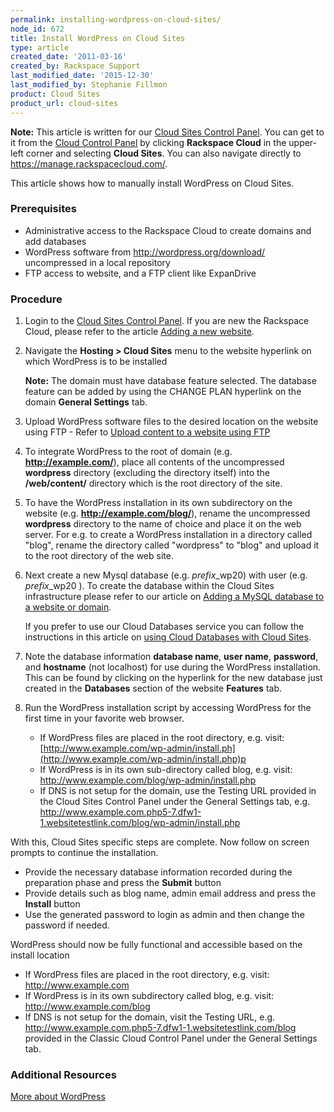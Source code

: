 ```yaml
---
permalink: installing-wordpress-on-cloud-sites/
node_id: 672
title: Install WordPress on Cloud Sites
type: article
created_date: '2011-03-16'
created_by: Rackspace Support
last_modified_date: '2015-12-30'
last_modified_by: Stephanie Fillmon
product: Cloud Sites
product_url: cloud-sites
---
```


**Note:** This article is written for our [Cloud Sites Control Panel](https://manage.rackspacecloud.com/). You can get to it from the [Cloud Control Panel](https://mycloud.rackspace.com) by clicking **Rackspace Cloud** in the upper-left corner and selecting **Cloud Sites**. You can also navigate directly to <https://manage.rackspacecloud.com/>.

This article shows how to manually install WordPress on Cloud Sites.

### Prerequisites

-   Administrative access to the Rackspace Cloud to create domains and
    add databases
-   WordPress software from <http://wordpress.org/download/>
    uncompressed in a local repository
-   FTP access to website, and a FTP client like ExpanDrive

### Procedure

1.  Login to the [Cloud Sites Control Panel](https://manage.rackspacecloud.com). If you are new the
    Rackspace Cloud, please refer to the article [Adding a new website](/how-to/getting-started-with-cloud-sites-how-to-add-a-new-website).

2.  Navigate the **Hosting > Cloud Sites** menu to the website hyperlink on which WordPress is to be
    installed

    **Note:** The domain must have database feature selected. The
    database feature can be added by using the CHANGE PLAN hyperlink on
    the domain **General Settings** tab.

3.  Upload WordPress software files to the desired location on the website using FTP - Refer to [Upload content to a website using FTP](/how-to/getting-started-with-cloud-sites-uploading-your-content)

4.  To integrate WordPress to the root of domain (e.g.
    **http://example.com/**), place all contents of the uncompressed
    **wordpress** directory (excluding the directory itself) into the
    **/web/content/** directory which is the root directory of the site.

5.  To have the WordPress installation in its own subdirectory on the
    website (e.g. **http://example.com/blog/**), rename the uncompressed
    **wordpress** directory to the name of choice and place it on the
    web server. For e.g. to create a WordPress installation in a
    directory called "blog", rename the directory called "wordpress" to
    "blog" and upload it to the root directory of the web site.

6.  Next create a new Mysql database (e.g. *prefix*\_wp20) with
    user (e.g. *prefix*\_wp20 ).  To create the database within the
    Cloud Sites infrastructure please refer to our article on [Adding a MySQL database to a website or domain](/how-to/rackspace-cloud-sites-essentials-mysql-databases).

    If you prefer to use our Cloud Databases service you can follow the
    instructions in this article on [using Cloud Databases with Cloud Sites](/how-to/using-cloud-databases-with-your-cloud-site).

7.  Note the database information **database name**, **user name**,
    **password**,  and **hostname** (not localhost) for use during the
    WordPress installation. This can be found by clicking on the
    hyperlink for the new database just created in the
    **Databases** section of the website **Features** tab.

8.  Run the WordPress installation script by accessing WordPress for the
    first time in your favorite web browser.

    -   If WordPress files are placed in the root directory, e.g. visit:
    [http://www.example.com/wp-admin/install.ph](http://www.example.com/wp-admin/install.php)p
    -   If WordPress is in its own sub-directory called blog, e.g. visit:
    <http://www.example.com/blog/wp-admin/install.php>
    -   If DNS is not setup for the domain, use the Testing URL provided in the Cloud Sites Control Panel under the General Settings tab, e.g. http://www.example.com.php5-7.dfw1-1.websitetestlink.com/blog/wp-admin/install.php

With this, Cloud Sites specific steps are complete. Now follow on screen
prompts to continue the installation.

-   Provide the necessary database information recorded during the
    preparation phase and press the **Submit** button
-   Provide details such as blog name, admin email address and press
    the **Install** button
-   Use the generated password to login as admin and then change the
    password if needed.

WordPress should now be fully functional and accessible based on the
install location

-   If WordPress files are placed in the root directory, e.g. visit:
    http://www.example.com
-   If WordPress is in its own subdirectory called blog, e.g. visit:
    http://www.example.com/blog
-   If DNS is not setup for the domain, visit the Testing URL, e.g.
    http://www.example.com.php5-7.dfw1-1.websitetestlink.com/blog
    provided in the Classic Cloud Control Panel under the General
    Settings tab.

### Additional Resources

[More about WordPress](http://wordpress.org/download/)
